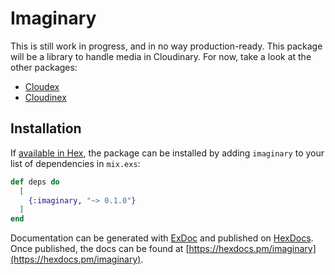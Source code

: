 # Imaginary

This is still work in progress, and in no way production-ready. This package will be a library to handle media in Cloudinary. For now, take a look at the other packages:

- [Cloudex](https://github.com/smeevil/cloudex)
- [Cloudinex](https://github.com/veverkap/cloudinex)

## Installation

If [available in Hex](https://hex.pm/docs/publish), the package can be installed
by adding `imaginary` to your list of dependencies in `mix.exs`:

```elixir
def deps do
  [
    {:imaginary, "~> 0.1.0"}
  ]
end
```

Documentation can be generated with [ExDoc](https://github.com/elixir-lang/ex_doc)
and published on [HexDocs](https://hexdocs.pm). Once published, the docs can
be found at [https://hexdocs.pm/imaginary](https://hexdocs.pm/imaginary).
